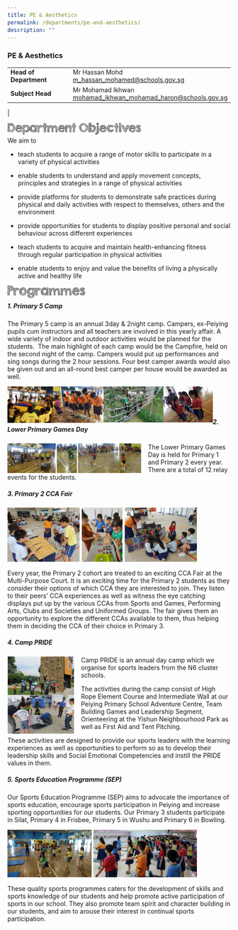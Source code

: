 ```yaml
---
title: PE & Aesthetics
permalink: /departments/pe-and-aesthetics/
description: ""
---
```

### **PE & Aesthetics**

|  |  |
|---|---|
| **Head of Department** | Mr Hassan Mohd<br>[m_hassan_mohamed@schools.gov.sg](mailto:m_hassan_mohamed@schools.gov.sg) |
| **Subject Head** | Mr Mohamad Ikhwan<br>[mohamad_ikhwan_mohamad_haron@schools.gov.sg](mailto:mohamad_ikhwan_mohamad_haron@schools.gov.sg) |
|

<img align="left" style="width:60%" src="/images/department%20objectives.jpg">

<br>

We aim to  

*   teach students to acquire a range of motor skills to participate in a variety of physical activities  
  
*   enable students to understand and apply movement concepts, principles and strategies in a range of physical activities  
 
*   provide platforms for students to demonstrate safe practices during physical and daily activities with respect to themselves, others and the environment  
 
*   provide opportunities for students to display positive personal and social behaviour across different experiences  

*   teach students to acquire and maintain health-enhancing fitness through regular participation in physical activities  

*   enable students to enjoy and value the benefits of living a physically active and healthy life

<img align="left" style="width:35%" src="/images/programmes.png">

<br>

##### **1. Primary 5 Camp**

The Primary 5 camp is an annual 3day & 2night camp. Campers, ex-Peiying pupils cum instructors and all teachers are involved in this yearly affair. A wide variety of indoor and outdoor activities would be planned for the students.  The main highlight of each camp would be the Campfire, held on the second night of the camp. Campers would put up performances and sing songs during the 2 hour sessions. Four best camper awards would also be given out and an all-round best camper per house would be awarded as well.

<img src="/images/pe1.jpg" style="width:43%" align=left>
<img src="/images/pe2.jpg" style="width:49%" align=left>

<br><br><br>

##### **2. Lower Primary Games Day**
<img src="/images/pe3.jpg" style="width:60%;margin-right:15px;" align = "left">
The Lower Primary Games Day is held for Primary 1 and Primary 2 every year. There are a total of 12 relay events for the students.

##### **3. Primary 2 CCA Fair**

<img src="/images/pe4.jpg" style="width:85%">

Every year, the Primary 2 cohort are treated to an exciting CCA Fair at the Multi-Purpose Court. It is an exciting time for the Primary 2 students as they consider their options of which CCA they are interested to join. They listen to their peers’ CCA experiences as well as witness the eye catching displays put up by the various CCAs from Sports and Games, Performing Arts, Clubs and Societies and Uniformed Groups. The fair gives them an opportunity to explore the different CCAs available to them, thus helping them in deciding the CCA of their choice in Primary 3.

##### **4. Camp PRIDE**
<img src="/images/pe5.jpg" style="width:30%;margin-right:15px;" align = "left">
Camp PRIDE is an annual day camp which we organise for sports leaders from the N6 cluster schools. 

The activities during the camp consist of High Rope Element Course and Intermediate Wall at our Peiying Primary School Adventure Centre, Team Building Games and Leadership Segment, Orienteering at the Yishun Neighbourhood Park as well as First Aid and Tent Pitching. 

These activities are designed to provide our sports leaders with the learning experiences as well as opportunities to perform so as to develop their leadership skills and Social Emotional Competencies and instill the PRIDE values in them.

##### **5. Sports Education Programme (SEP)**
Our Sports Education Programme (SEP) aims to advocate the importance of sports education, encourage sports participation in Peiying and increase sporting opportunities for our students. Our Primary 3 students participate in Silat, Primary 4 in Frisbee, Primary 5 in Wushu and Primary 6 in Bowling.

<img src="/images/pe6.jpg" style="width:85%">

These quality sports programmes caters for the development of skills and sports knowledge of our students and help promote active participation of sports in our school. They also promote team spirit and character building in our students, and aim to arouse their interest in continual sports participation.